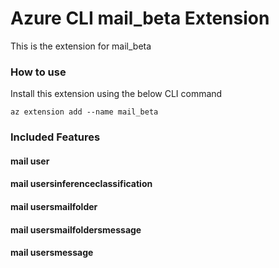 # Azure CLI mail_beta Extension #
This is the extension for mail_beta

### How to use ###
Install this extension using the below CLI command
```
az extension add --name mail_beta
```

### Included Features ###
#### mail user ####
#### mail usersinferenceclassification ####
#### mail usersmailfolder ####
#### mail usersmailfoldersmessage ####
#### mail usersmessage ####